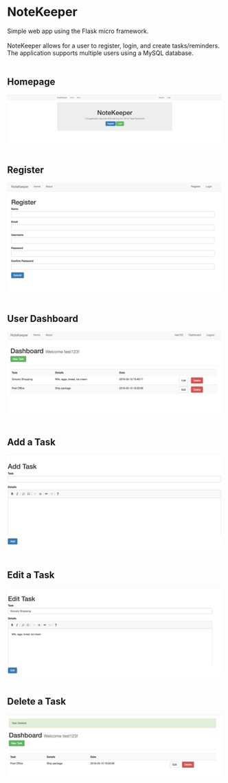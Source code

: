 # NoteKeeper

Simple web app using the Flask micro framework.<br>   
NoteKeeper allows for a user to register, login, and create tasks/reminders. The application supports multiple users 
using a MySQL database. 
<br>
<br>
## Homepage
<img align="middle" src = 'images/homepage.jpg' width = 500 >
<br>
<br>


## Register
<img align="middle" src = 'images/register.jpg' width = 500 >
<br>
<br>


## User Dashboard
<img align="middle" src = 'images/dashboard.jpeg' width = 500 >
<br>
<br>


## Add a Task
<img align="middle" src = 'images/add.jpg' width = 500 >
<br>
<br>


## Edit a Task
<img align="middle" src = 'images/edit.jpg' width = 500 >
<br>
<br>



## Delete a Task
<img align="middle" src = 'images/delete.jpg' width = 500 >


